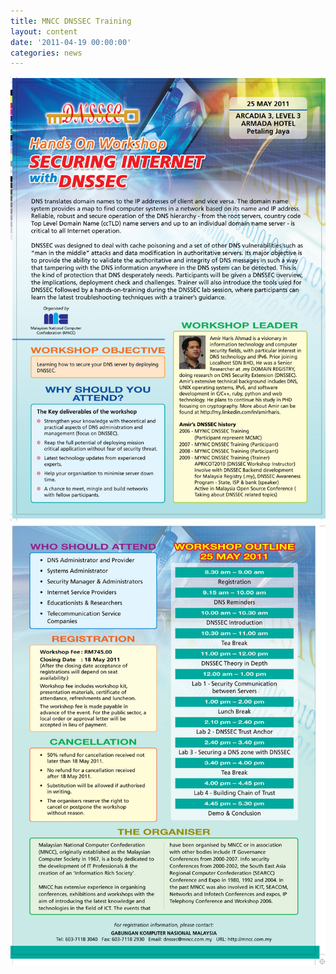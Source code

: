```yaml
---
title: MNCC DNSSEC Training
layout: content
date: '2011-04-19 00:00:00'
categories: news
---
```


<div class="row">
	<div class="col-6">
	<img  class="img-fluid"  src="/assets/images/post/mncc_dnssec_training_1.jpg" />
	</div>
		<div class="col-6">
			<img  class="img-fluid" src="/assets/images/post/mncc_dnssec_training_2.jpg" />
			</div>
</div>